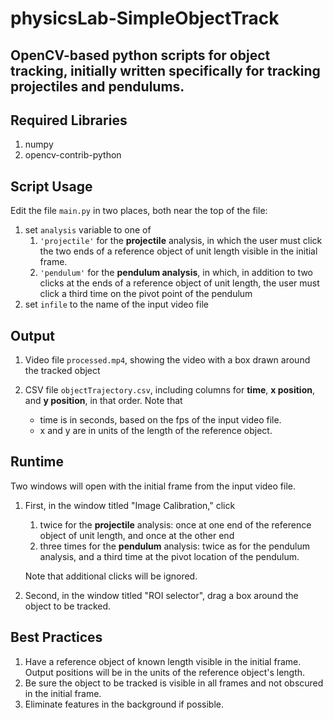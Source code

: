 # physicsLab-SimpleObjectTrack
OpenCV-based python scripts for object tracking, initially written specifically for tracking **projectiles** and **pendulums**.
---

## Required Libraries
1. numpy
2. opencv-contrib-python

## Script Usage
Edit the file ```main.py``` in two places, both near the top of the file:
1. set ```analysis``` variable to one of
    1. ```'projectile'``` for the **projectile** analysis, in which the user must click the two ends of a reference object of unit length visible in the initial frame.
    2. ```'pendulum'``` for the **pendulum analysis**, in which, in addition to two clicks at the ends of a reference object of unit length, the user must click a third time on the pivot point of the pendulum
3. set ```infile``` to the name of the input video file

## Output
1. Video file ```processed.mp4```, showing the video with a box drawn around the tracked object
2. CSV file ```objectTrajectory.csv```, including columns for **time**, **x position**, and **y position**, in that order.  Note that

    - time is in seconds, based on the fps of the input video file.
    - x and y are in units of the length of the reference object.

## Runtime
Two windows will open with the initial frame from the input video file.
1. First, in the window titled "Image Calibration," click
    1. twice for the **projectile** analysis: once at one end of the reference object of unit length, and once at the other end
    2. three times for the **pendulum** analysis: twice as for the pendulum analysis, and a third time at the pivot location of the pendulum.

    Note that additional clicks will be ignored.

2. Second, in the window titled "ROI selector", drag a box around the object to be tracked.


## Best Practices
1. Have a reference object of known length visible in the initial frame.  Output positions will be in the units of the reference object's length.
1. Be sure the object to be tracked is visible in all frames and not obscured in the initial frame.
2. Eliminate features in the background if possible.
